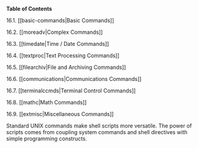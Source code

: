 **Table of Contents**

16.1. [[basic-commands|Basic Commands]]

16.2. [[moreadv|Complex Commands]]

16.3. [[timedate|Time / Date Commands]]

16.4. [[textproc|Text Processing Commands]]

16.5. [[filearchiv|File and Archiving Commands]]

16.6. [[communications|Communications Commands]]

16.7. [[terminalccmds|Terminal Control Commands]]

16.8. [[mathc|Math Commands]]

16.9. [[extmisc|Miscellaneous Commands]]

Standard UNIX commands make shell scripts more versatile. The power of scripts comes from coupling system commands and shell directives with simple programming constructs.
